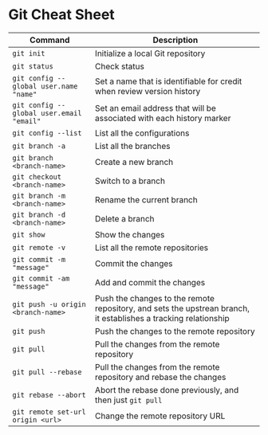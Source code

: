 # Git Cheat Sheet

| Command | Description |
| ------- | ----------- |
| `git init` | Initialize a local Git repository |
| `git status` | Check status | 
| `git config --global user.name "name"` | Set a name that is identifiable for credit when review version history |
| `git config --global user.email "email"` | Set an email address that will be associated with each history marker |
| `git config --list` | List all the configurations |
| `git branch -a` | List all the branches |
| `git branch <branch-name>` | Create a new branch |
| `git checkout <branch-name>` | Switch to a branch |
| `git branch -m <branch-name>` | Rename the current branch |
| `git branch -d <branch-name>` | Delete a branch |
| `git show` | Show the changes |
| `git remote -v` | List all the remote repositories |
| `git commit -m "message"` | Commit the changes |
| `git commit -am "message"` | Add and commit the changes |
| `git push -u origin <branch-name>` | Push the changes to the remote repository, and sets the upstrean branch, it establishes a tracking relationship |
| `git push` | Push the changes to the remote repository |
| `git pull` | Pull the changes from the remote repository |
| `git pull --rebase` | Pull the changes from the remote repository and rebase the changes |
| `git rebase --abort` | Abort the rebase done previously, and then just `git pull` |
| `git remote set-url origin <url>` | Change the remote repository URL |



